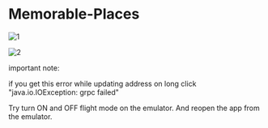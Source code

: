 # Memorable-Places

![1](https://user-images.githubusercontent.com/60838458/147184651-d332342b-a5f0-487a-a255-ebf9cce61223.png)

![2](https://user-images.githubusercontent.com/60838458/147184691-b99b3858-4ba7-417d-9f74-9294b166142b.png)


important note:

if you get this error while updating address on long click "java.io.IOException: grpc failed"

Try turn ON and OFF flight mode on the emulator.  And reopen the app from the emulator.
